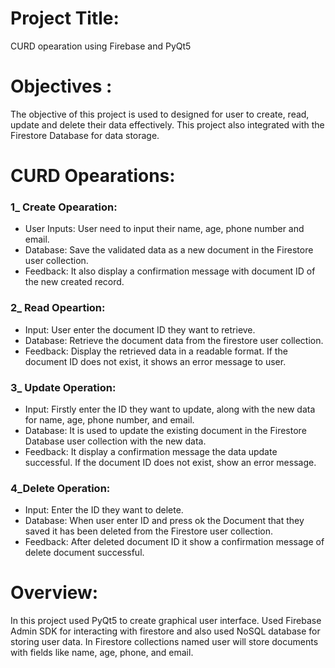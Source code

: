 # Project Title:
CURD opearation using Firebase and PyQt5 
# Objectives :
The objective of this project is used to designed for user to create, read, update and delete their data effectively. This project also  integrated with the Firestore Database for data storage. 
# CURD Opearations:
### 1_ Create Opearation:
- User Inputs:
User need to  input their name, age, phone number and email.
- Database: 
Save the validated data as a new document in the Firestore user collection.
- Feedback:
It also display a confirmation message with document ID of the new created record.
### 2_ Read Opeartion:
- Input:
User enter the document ID they want to retrieve.
- Database: 
Retrieve the document data from the firestore user collection.
- Feedback: 
Display the retrieved data in a readable format. If the document ID does not exist, it shows an error message to user.
### 3_ Update Operation:
- Input: 
Firstly enter the ID they want to update, along with the new data for name, age, phone number, and email.
- Database:
It is used to update the existing document in the Firestore Database user collection with the new data.
- Feedback: 
It display a confirmation message the data update successful. If the document ID does not exist, show an error message.
### 4_Delete Operation:
- Input: 
Enter the ID they want to delete.
- Database:
When user enter ID and press ok the Document that they saved it has been deleted from the Firestore user collection.
- Feedback: 
After deleted document ID it show a confirmation message of delete document successful. 

# Overview:
In this project used PyQt5 to create graphical user interface. Used Firebase Admin SDK for interacting with firestore and also used NoSQL database for storing user data. In Firestore collections named user will store documents with fields like name, age, phone, and email.
